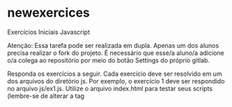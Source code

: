 # newexercices

Exercícios Iniciais Javascript

Atenção: Essa tarefa pode ser realizada em dupla. Apenas um dos alunos
precisa realizar o fork do projeto. É necessário que esse/a aluno/a adicione o/a colega ao repositório por meio do botão Settings do próprio gitlab.

Responda os exercícios a seguir. Cada exercício deve ser resolvido em um dos
arquivos do diretório js. Por exemplo, o exercício 1 deve ser respondido
no arquivo js/ex1.js. Utilize o arquivo index.html para testar seus scripts
(lembre-se de alterar a tag <script> para carregar os arquivos de cada exercício).


Exercício 1

Escreva um loop que realiza 7 chamadas do comando console.log e exibe o seguinte
"triângulo":

#
##
###
####
#####
######
#######
Talvez seja interessante saber que é possível descobrir o tamanha de uma string
por meio do método .length:

var abc = "abc";
console.log(abc.length);
// → 3

Exercício 2

Escreva um programa que cria uma string que representa um quadro 8x8, utilizando
o caractere de nova linha "\n" para separar cada uma das linhas. Por exemplo:
"linha1..\nlinha2..". Cada posição do quadro deve ser representada por um espaço
em branco (" ") ou um "#". Os caracteres devem produzir a forma de um tabuleiro
de xadrez.

Ao passar a string produzida ao comando console.log, o programa deve exibir
algo parecido com o seguinte:

 # # # #
# # # #
 # # # #
# # # #
 # # # #
# # # #
 # # # #
# # # #
Quando você concluir o exercício acima, altere seu código para que o tamanho
do tabuleiro (8x8, 9x9, ...) possa ser facilmente alterado. Por exemplo, por meio
de uma variável tamanho.
